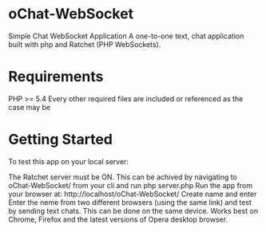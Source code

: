 # oChat-WebSocket
Simple Chat WebSocket Application
A one-to-one text, chat application built with php and Ratchet (PHP WebSockets).

# Requirements
PHP >= 5.4
Every other required files are included or referenced as the case may be 
# Getting Started
To test this app on your local server:

The Ratchet server must be ON. This can be achived by navigating to oChat-WebSocket/ from your cli and run php server.php
Run the app from your browser at: http://localhost/oChat-WebSocket/
Create name  and enter
Enter the neme from two different browsers (using the same link) and test by sending text chats. This can be done on the same device.
Works best on Chrome, Firefox and the latest versions of Opera desktop browser.
